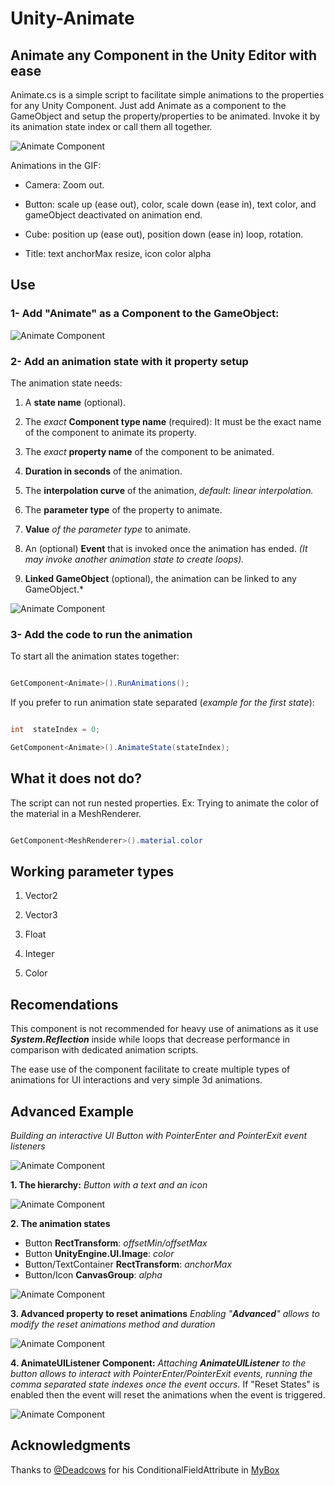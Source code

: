 
# Unity-Animate

  

## Animate any Component in the Unity Editor with ease

  

Animate.cs is a simple script to facilitate simple animations to the properties for any Unity Component. Just add Animate as a component to the GameObject and setup the property/properties to be animated. Invoke it by its animation state index or call them all together.

  

![Animate Component](https://drive.google.com/uc?export=view&id=1EkVyjXoNt9zEwPtWaOUFFd2jpFwh6I9I)

  

Animations in the GIF:

  

- Camera: Zoom out.

- Button: scale up (ease out), color, scale down (ease in), text color, and gameObject deactivated on animation end.

- Cube: position up (ease out), position down (ease in) loop, rotation.

- Title: text anchorMax resize, icon color alpha

## Use

  

### 1- Add "Animate" as a Component to the GameObject:

  

![Animate Component](https://drive.google.com/uc?export=view&id=1F5d9Cv9anhvpPrhpqAdEhbLmN2To3wpz)

  

### 2- Add an animation state with it property setup

  

The animation state needs:

  

1. A **state name** (optional).

2. The *exact*  **Component type name** (required): It must be the exact name of the component to animate its property.

3. The *exact*  **property name** of the component to be animated.

4.  **Duration in seconds** of the animation.

5. The **interpolation curve** of the animation, *default: linear interpolation.*

6. The **parameter type** of the property to animate.

7.  **Value**  *of the parameter type* to animate.

8. An (optional) **Event** that is invoked once the animation has ended. *(It may invoke another animation state to create loops).*

9.  **Linked GameObject** (optional), the animation can be linked to any GameObject.*

  

![Animate Component](https://drive.google.com/uc?export=view&id=1aLN4Qqq5zj2rhfQPVCeruDU9rWadZF-Q)

  

### 3- Add the code to run the animation

  

To start all the animation states together:

  

```csharp

GetComponent<Animate>().RunAnimations();

```

  

If you prefer to run animation state separated (*example for the first state*):

  

```csharp

int  stateIndex = 0;

GetComponent<Animate>().AnimateState(stateIndex);

```

  

## What it does not do?

The script can not run nested properties. Ex: Trying to animate the color of the material in a MeshRenderer.

  

```csharp

GetComponent<MeshRenderer>().material.color

```

  

## Working parameter types

  

1. Vector2

2. Vector3

3. Float

4. Integer

5. Color

  

## Recomendations

This component is not recommended for heavy use of animations as it use ***System.Reflection*** inside while loops that decrease performance in comparison with dedicated animation scripts.

  

The ease use of the component facilitate to create multiple types of animations for UI interactions and very simple 3d animations.

## Advanced Example

*Building an interactive UI Button with PointerEnter and PointerExit event listeners*

![Animate Component](https://drive.google.com/uc?export=view&id=1UqnkJ_EiV94Y79imKM1Q3vV2Fnz8pUo1)

**1. The hierarchy:**
 *Button with a text and an icon*
 
 ![Animate Component](https://drive.google.com/uc?export=view&id=1i5GVhJvbS8LpTA0pccNsUawYinRTxmV5) 

**2. The animation states**

 - Button **RectTransform**: *offsetMin/offsetMax*
 - Button **UnityEngine.UI.Image**: *color*
 - Button/TextContainer **RectTransform**: *anchorMax*
 - Button/Icon **CanvasGroup**: *alpha*

![Animate Component](https://drive.google.com/uc?export=view&id=15qbgIVhxClkoUjq-iwYVHJhkZOIkpuYC)

**3. Advanced property to reset animations** 
*Enabling "**Advanced**" allows to modify the reset animations method and duration* 

![Animate Component](https://drive.google.com/uc?export=view&id=136KPoLL7j36_lWmIO3jAwYb0PI29HxyJ)

**4. AnimateUIListener Component:** 
*Attaching **AnimateUIListener** to the button allows to interact with PointerEnter/PointerExit events, running the comma separated state indexes once the event occurs.* If "Reset States" is enabled then the event will reset the animations when the event is triggered.

![Animate Component](https://drive.google.com/uc?export=view&id=1K9NPVl62JuxOzpXNay8UAGm8xtSI09_R)

## Acknowledgments

Thanks to [@Deadcows](https://github.com/Deadcows) for his ConditionalFieldAttribute in [MyBox](https://github.com/Deadcows/MyBox)